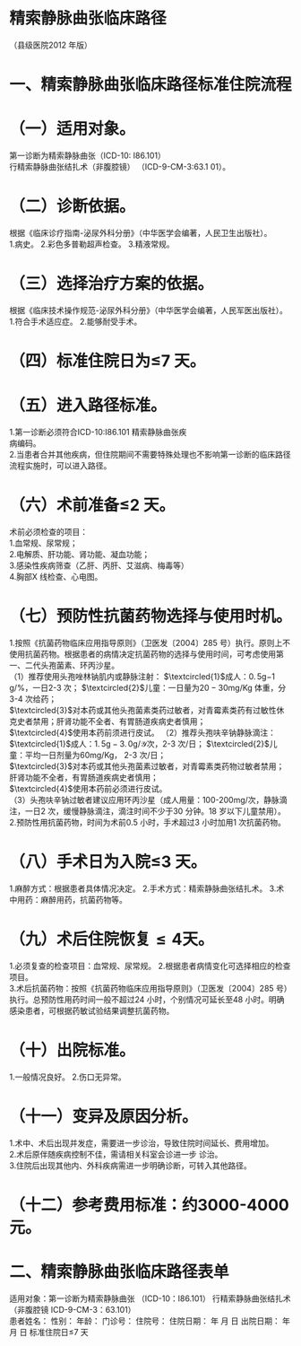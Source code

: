 # 精索静脉曲张临床路径  
（县级医院2012 年版）  
# 一、精索静脉曲张临床路径标准住院流程  
# （一）适用对象。  
第一诊断为精索静脉曲张（ICD-10: I86.101）  
行精索静脉曲张结扎术（非腹腔镜） （ICD-9-CM-3:63.1  01）。  
# （二）诊断依据。  
根据《临床诊疗指南-泌尿外科分册》（中华医学会编著，人民卫生出版社）。  
1.病史。 2.彩色多普勒超声检查。 3.精液常规。  
# （三）选择治疗方案的依据。  
根据《临床技术操作规范-泌尿外科分册》（中华医学会编著，人民军医出版社）。  
1.符合手术适应症。 2.能够耐受手术。  
# （四）标准住院日为≤7 天。  
# （五）进入路径标准。  
1.第一诊断必须符合ICD-10:I86.101 精索静脉曲张疾  
病编码。  
2.当患者合并其他疾病，但住院期间不需要特殊处理也不影响第一诊断的临床路径流程实施时，可以进入路径。  
# （六）术前准备≤2 天。  
术前必须检查的项目：  
1.血常规、尿常规；  
2.电解质、肝功能、肾功能、凝血功能；  
3.感染性疾病筛查（乙肝、丙肝、艾滋病、梅毒等）  
4.胸部X 线检查、心电图。  
# （七）预防性抗菌药物选择与使用时机。  
1.按照《抗菌药物临床应用指导原则》（卫医发〔2004〕285 号）执行。原则上不使用抗菌药物。根据患者的病情决定抗菌药物的选择与使用时间，可考虑使用第一、二代头孢菌素、环丙沙星。  
（1）推荐使用头孢唑林钠肌内或静脉注射： $\textcircled{1}$成人：$0.\,5\mathrm{g}{-1}\,\mathrm{g}/\%$，一日2-3 次； $\textcircled{2}$儿童：一日量为$20{-}30\mathrm{mg/Kg}$ 体重，分3-4 次给药；  
$\textcircled{3}$对本药或其他头孢菌素类药过敏者，对青霉素类药有过敏性休克史者禁用；肝肾功能不全者、有胃肠道疾病史者慎用；  
$\textcircled{4}$使用本药前须进行皮试。 （2）推荐头孢呋辛钠静脉滴注：  
$\textcircled{1}$成人：$1.\,5\mathrm{g-3.\,0\mathrm{g/\mathcal{Y}}}$次，2-3 次/日； $\textcircled{2}$儿童：平均一日剂量为60mg/Kg， 2-3 次/日；  
$\textcircled{3}$对本药或其他头孢菌素过敏者，对青霉素类药物过敏者禁用；肝肾功能不全者，有胃肠道疾病史者慎用；  
$\textcircled{4}$使用本药前必须进行皮试。  
（3）头孢呋辛钠过敏者建议应用环丙沙星（成人用量：100-200mg/次，静脉滴注，一日2 次，缓慢静脉滴注，滴注时间不少于30 分钟。18 岁以下儿童禁用）。  
2.预防性用抗菌药物，时间为术前0.5 小时，手术超过3 小时加用1 次抗菌药物。  
# （八）手术日为入院≤3 天。  
1.麻醉方式：根据患者具体情况决定。 2.手术方式：精索静脉曲张结扎术。 3.术中用药：麻醉用药，抗菌药物等。  
# （九）术后住院恢复${\leqslant}4$天。  
1.必须复查的检查项目：血常规、尿常规。 2.根据患者病情变化可选择相应的检查项目。  
3.术后抗菌药物：按照《抗菌药物临床应用指导原则》（卫医发〔2004〕285 号）执行。总预防性用药时间一般不超过24 小时，个别情况可延长至48 小时。明确感染患者，可根据药敏试验结果调整抗菌药物。  
# （十）出院标准。  
1.一般情况良好。 2.伤口无异常。  
# （十一）变异及原因分析。  
1.术中、术后出现并发症，需要进一步诊治，导致住院时间延长、费用增加。  
2.术后原伴随疾病控制不佳，需请相关科室会诊进一步 诊治。  
3.住院后出现其他内、外科疾病需进一步明确诊断，可转入其他路径。  
# （十二）参考费用标准：约3000-4000 元。  
# 二、精索静脉曲张临床路径表单  
适用对象：第一诊断为精索静脉曲张 （ICD-10：I86.101） 行精索静脉曲张结扎术（非腹腔镜 ICD-9-CM-3：63.101）  
患者姓名：               性别：    年龄：      门诊号：        住院号：           住院日期：       年   月   日     出院日期：     年  月  日   标准住院日≤7 天  
